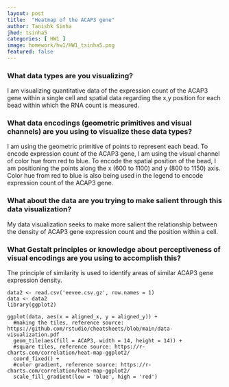 ```yaml
---
layout: post
title:  "Heatmap of the ACAP3 gene"
author: Tanishk Sinha
jhed: tsinha5
categories: [ HW1 ]
image: homework/hw1/HW1_tsinha5.png
featured: false
---
```


### What data types are you visualizing?
I am visualizing quantitative data of the expression count of the ACAP3 gene within a single cell and spatial data regarding the x,y position for each bead within which the RNA count is measured.

### What data encodings (geometric primitives and visual channels) are you using to visualize these data types?
I am using the geometric primitive of points to represent each bead. To encode expression count of the ACAP3 gene, I am using the visual channel of color hue from red to blue. To encode the spatial position of the bead, I am positioning the points along the x (600 to 1100) and y (800 to 1150) axis. Color hue from red to blue is also being used in the legend to encode expression count of the ACAP3 gene.

### What about the data are you trying to make salient through this data visualization? 
My data visualization seeks to make more salient the relationship between the density of ACAP3 gene expression count and the position within a cell. 

### What Gestalt principles or knowledge about perceptiveness of visual encodings are you using to accomplish this?
The principle of similarity is used to identify areas of similar ACAP3 gene expression density.

```{r}
data2 <- read.csv('eevee.csv.gz', row.names = 1)
data <- data2
library(ggplot2)

ggplot(data, aes(x = aligned_x, y = aligned_y)) + 
  #making the tiles, reference source: https://github.com/rstudio/cheatsheets/blob/main/data-visualization.pdf
  geom_tile(aes(fill = ACAP3, width = 14, height = 14)) + 
  #square tiles, reference source: https://r-charts.com/correlation/heat-map-ggplot2/
  coord_fixed() + 
  #color gradient, reference source: https://r-charts.com/correlation/heat-map-ggplot2/
  scale_fill_gradient(low = 'blue', high = 'red')
```
